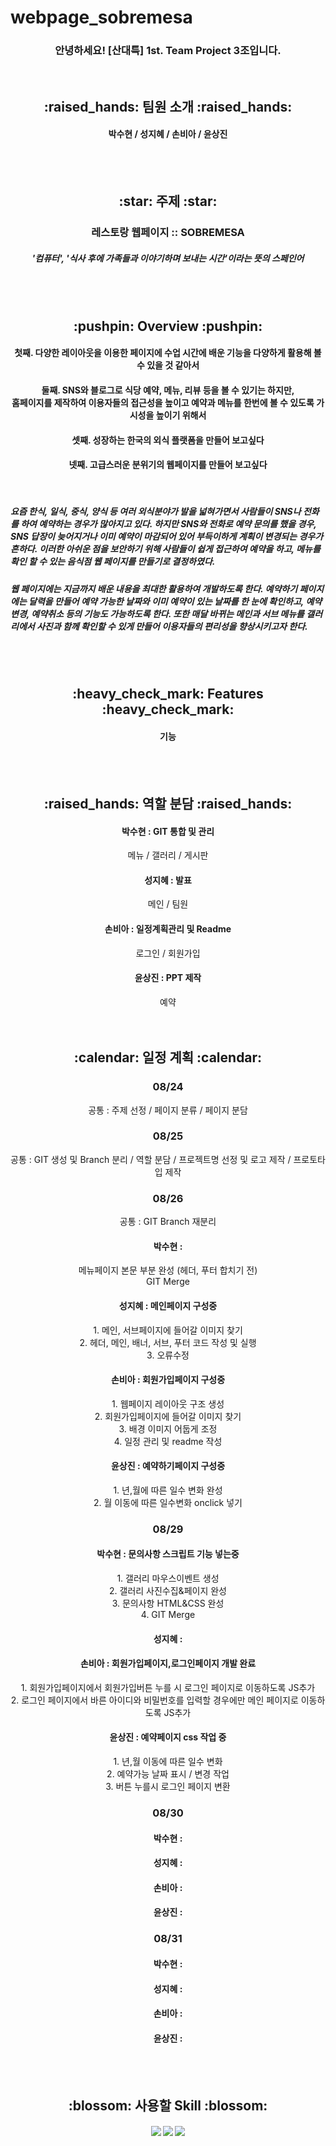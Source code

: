 # webpage_sobremesa
<div align=center>
  <h3> 안녕하세요! [산대특] 1st. Team Project 3조입니다. </h3> <br>
  
  <h2> :raised_hands: 팀원 소개 :raised_hands: </h2>
  <h4> 박수현 / 성지혜 / 손비아 / 윤상진 </h4> <br><br>
  
  <h2> :star: 주제 :star: </h2>
  <h3> 레스토랑 웹페이지 :: SOBREMESA </h3>
  <h5> '컴퓨터', '식사 후에 가족들과 이야기하며 보내는 시간'이라는 뜻의 스페인어 </h5> <br><br>

  <h2> :pushpin: Overview :pushpin: </h2>
  <h4> 첫째. 다양한 레이아웃을 이용한 페이지에 수업 시간에 배운 기능을 다양하게 활용해 볼 수 있을 것 같아서</h4>
  <h4> 둘째. SNS와 블로그로 식당 예약, 메뉴, 리뷰 등을 볼 수 있기는 하지만, <br> 홈페이지를 제작하여 이용자들의 접근성을 높이고
        예약과 메뉴를 한번에 볼 수 있도록 가시성을 높이기 위해서</h4>
  <h4> 셋째. 성장하는 한국의 외식 플랫폼을 만들어 보고싶다</h4>
  <h4> 넷째. 고급스러운 분위기의 웹페이지를 만들어 보고싶다</h4> <br>
</div>

  <h5> 요즘 한식, 일식, 중식, 양식 등 여러 외식분야가 발을 넓혀가면서 사람들이 SNS나 전화를 하여 예약하는 경우가 많아지고 있다. 하지만 SNS와 전화로 예약 문의를 했을 경우, SNS 답장이 늦어지거나 이미 예약이 마감되어 있어 부득이하게 계획이 변경되는 경우가 흔하다. 이러한 아쉬운 점을 보안하기 위해 사람들이 쉽게 접근하여 예약을 하고, 메뉴를 확인 할 수 있는 음식점 웹 페이지를 만들기로 결정하였다. </h5>
  <h5>  웹 페이지에는 지금까지 배운 내용을 최대한 활용하여 개발하도록 한다. 예약하기 페이지에는 달력을 만들어 예약 가능한 날짜와 이미 예약이 있는 날짜를 한 눈에 확인하고, 예약변경, 예약취소 등의 기능도 가능하도록 한다. 또한 매달 바뀌는 메인과 서브 메뉴를 갤러리에서 사진과 함께 확인할 수 있게 만들어 이용자들의 편리성을 향상시키고자 한다. </h5> <br> <br>

<div align=center>
  <h2> :heavy_check_mark: Features :heavy_check_mark: </h2>
  <h4> 기능 </h4> <br><br>
  
  
  <h2> :raised_hands: 역할 분담 :raised_hands: </h2>
  <h4> 박수현 : GIT 통합 및 관리 </h4>
  메뉴 / 갤러리 / 게시판
  <h4> 성지혜 : 발표 </h4>
  메인 / 팀원
  <h4> 손비아 : 일정계획관리 및 Readme </h4>
  로그인 / 회원가입
  <h4> 윤상진 : PPT 제작 </h4>
   예약 <br><br><br>
  
  <h2> :calendar: 일정 계획 :calendar: </h2>
  <h3> 08/24 </h3>
   공통 : 주제 선정 / 페이지 분류 / 페이지 분담 
  <h3> 08/25 </h3>
   공통 : GIT 생성 및 Branch 분리 / 역할 분담 / 프로젝트명 선정 및 로고 제작 / 프로토타입 제작
  <h3> 08/26 </h3>
  공통 : GIT Branch 재분리
  <h4> 박수현 : </h4>메뉴페이지 본문 부분 완성 (헤더, 푸터 합치기 전) <br> GIT Merge
  <h4> 성지혜 : 메인페이지 구성중 </h4>
  1. 메인, 서브페이지에 들어갈 이미지 찾기<br>
  2. 헤더, 메인, 배너, 서브, 푸터 코드 작성 및 실행<br>
  3. 오류수정<br>
  <h4> 손비아 : 회원가입페이지 구성중 </h4>
  1. 웹페이지 레이아웃 구조 생성<br>
  2. 회원가입페이지에 들어갈 이미지 찾기<br>
  3. 배경 이미지 어둡게 조정<br>
  4. 일정 관리 및 readme 작성 <br>
  <h4> 윤상진 : 예약하기페이지 구성중 </h4>
  1. 년,월에 따른 일수 변화 완성<br>
  2. 월 이동에 따른 일수변화 onclick 넣기<br>
  <h3> 08/29 </h3>
  <h4> 박수현 : 문의사항 스크립트 기능 넣는중 </h4>
  1. 갤러리 마우스이벤트 생성<br>
  2. 갤러리 사진수집&페이지 완성<br>
  3. 문의사항 HTML&CSS 완성<br>
  4. GIT Merge<br>
  <h4> 성지혜 :  </h4>
  <h4> 손비아 : 회원가입페이지,로그인페이지 개발 완료 </h4>
  1. 회원가입페이지에서 회원가입버튼 누를 시 로그인 페이지로 이동하도록 JS추가<br>
  2. 로그인 페이지에서 바른 아이디와 비밀번호를 입력할 경우에만 메인 페이지로 이동하도록 JS추가<br>
  <h4> 윤상진 : 예약페이지 css 작업 중 </h4>
  1. 년,월 이동에 따른 일수 변화<br>
  2. 예약가능 날짜 표시 / 변경 작업<br>
  3. 버튼 누를시 로그인 페이지 변환<br>
  <h3> 08/30 </h3>
  <h4> 박수현 :  </h4>
  <h4> 성지혜 :  </h4>
  <h4> 손비아 :  </h4>
  <h4> 윤상진 :  </h4>
  <h3> 08/31 </h3>
  <h4> 박수현 :  </h4>
  <h4> 성지혜 :  </h4>
  <h4> 손비아 :  </h4>
  <h4> 윤상진 :  </h4>
<br><br>

  <h2> :blossom: 사용할 Skill :blossom: </h2>
  <h4> <img src="https://img.shields.io/badge/HTML-E04F11?style=flat-square&logo=HTML5&logoColor=white"/> <img src="https://img.shields.io/badge/CSS-1342DD?style=flat-square&logo=CSS3&logoColor=white"/> <img src="https://img.shields.io/badge/JavaScript-FFCA28?style=flat-square&logo=JavaScript&logoColor=white"/>  </h4> <br><br>
  
</div>


